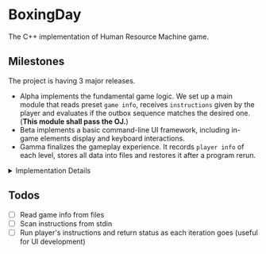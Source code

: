# BoxingDay

The C++ implementation of Human Resource Machine game.

## Milestones

The project is having 3 major releases.

- Alpha implements the fundamental game logic. We set up a main module that reads preset `game info`, receives `instructions` given by the player and evaluates if the outbox sequence matches the desired one. (**This module shall pass the OJ.**)
- Beta implements a basic command-line UI framework, including in-game elements display and keyboard interactions.
- Gamma finalizes the gameplay experience. It records `player info` of each level, stores all data into files and restores it after a program rerun.

<details>

<summary>Implementation Details</summary>

## Implementation Details

`game info` is built-in for the first four levels, and open to customization for other levels. It consists of a inbox number sequence, a desired outbox number sequence, level name, level number, level description, available instructions, and available tile amount.

`player info` is the steps and instructions used when a level finishes. It's recorded and displayed in the menu (display to be done in Beta).

Display module consists of `inbox`, `outbox`, `memory` (tiles), `instructions` (boxes), `register` (the agent) and the game menu.

Keyboard controls a virtual cursor over buttons and `instructions`, and triggers actions when receiving certain keys. The set-alias feature may also allow player to type in a string to rename the tiles.

</details>

## Todos

- [ ] Read game info from files
- [ ] Scan instructions from stdin
- [ ] Run player's instructions and return status as each iteration goes (useful for UI development)
